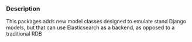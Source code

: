 ### Description

This packages adds new model classes designed to emulate stand Django models, but that can use Elasticsearch as a backend, as opposed to a traditional RDB
